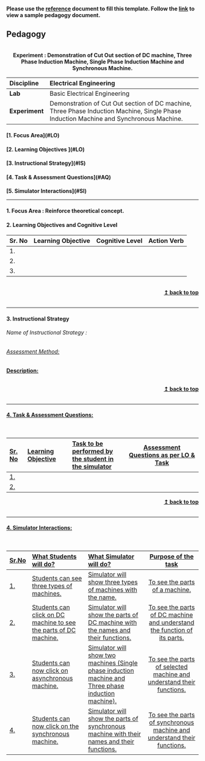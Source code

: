 #### Please use the [reference](https://github.com/virtual-labs/ph3-exp-dev-process/blob/main/pedagogy/README.org) document to fill this template.  Follow the [link](https://github.com/virtual-labs/ph3-exp-dev-process/tree/main/sample/pedagogy) to view a sample pedagogy document.

## Pedagogy
<p align="center">


<br>
<b> Experiment :  Demonstration of Cut Out section of DC machine, Three Phase Induction Machine, Single Phase Induction Machine and Synchronous Machine. <a name="top"></a> <br>
</p>

<b>Discipline | Electrical Engineering  <b> 
:--|:--|
<b> Lab | Basic Electrical Engineering <b> 
<b> Experiment|  Demonstration of Cut Out section of DC machine, Three Phase Induction Machine, Single Phase Induction Machine and Synchronous Machine.    <b> 


<h4> [1. Focus Area](#LO)
<h4> [2. Learning Objectives ](#LO)
<h4> [3. Instructional Strategy](#IS)
<h4> [4. Task & Assessment Questions](#AQ)
<h4> [5. Simulator Interactions](#SI)
<hr>

<a name="LO"></a>
#### 1. Focus Area : Reinforce theoretical concept.

#### 2. Learning Objectives and Cognitive Level


Sr. No |	Learning Objective	| Cognitive Level | Action Verb
:--|:--|:--|:-:
1.|   <br>   |    |   
2.|   <br>   |    |   
3.|   <br>   |    |   

<br/>
<div align="right">
    <b><a href="#top">↥ back to top</a></b>
</div>
<br/>
<hr>

<a name="IS"></a>
#### 3. Instructional Strategy
###### Name of Instructional Strategy  :    <u>   
###### Assessment Method:   

<u> <b>Description: </b>    </u>
<br>
    

<br/>
<div align="right">
    <b><a href="#top">↥ back to top</a></b>
</div>
<br/>
<hr>

<a name="AQ"></a>
#### 4. Task & Assessment Questions:

  
<br>

Sr. No |	Learning Objective	| Task to be performed by <br> the student  in the simulator | Assessment Questions as per LO & Task
:--|:--|:--|:-:
1.|   <br>  |   <br>  | <br> 
2.|   <br>  |   <br>  | <br> 


<div align="right">
    <b><a href="#top">↥ back to top</a></b>
</div>
<br/>
<hr>

<a name="SI"></a>

#### 4. Simulator Interactions:
<br>

Sr.No | What Students will do? |	What Simulator will do?	| Purpose of the task
:--|:--|:--|:--:
1.|  Students can see three types of machines.  | Simulator will show three types of machines with the name. | To see the parts of a machine.  
2.|  Students can click on DC machine to see the parts of DC machine. | Simulator will show the parts of DC machine with the names and their functions. | To see the parts of DC machine and understand the function of its parts.
3.|  Students can now click on asynchronous machine.  |  Simulator will show two machines (Single phase induction machine and Three phase induction machine). | To see the parts of selected machine and understand their functions.
4.|  Students can now click on the synchronous machine.  |  Simulator will show the parts of synchronous machine with their names and their functions. |  To see the parts of synchronous machine and understand their functions.
